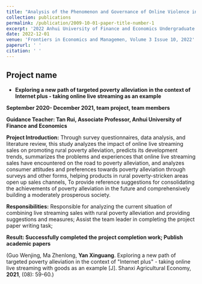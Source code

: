 ```yaml
---
title: "Analysis of the Phenomenon and Governance of Online Violence in the Post-Truth Era"
collection: publications
permalink: /publication/2009-10-01-paper-title-number-1
excerpt: '2022 Anhui University of Finance and Economics Undergraduate Research and Innovation Fund Project'
date: 2022-12-01
venue: 'Frontiers in Economics and Managemen, Volume 3 Issue 10, 2022'
paperurl: ' '
citation: ' '
---
```


## Project name

* **Exploring a new path of targeted poverty alleviation in the context of Internet plus - taking online live streaming as an example**

**September 2020- December 2021, team project, team members**
    
**Guidance Teacher: Tan Rui, Associate Professor, Anhui University of Finance and Economics**

**Project Introduction:** Through survey questionnaires, data analysis, and literature review, this study analyzes the impact of online live streaming sales on promoting rural poverty alleviation, predicts its development trends, summarizes the problems and experiences that online live streaming sales have encountered on the road to poverty alleviation, and analyzes consumer attitudes and preferences towards poverty alleviation through surveys and other forms, helping products in rural poverty-stricken areas open up sales channels, To provide reference suggestions for consolidating the achievements of poverty alleviation in the future and comprehensively building a moderately prosperous society.

**Responsibilities:**
Responsible for analyzing the current situation of combining live streaming sales with rural poverty alleviation and providing suggestions and measures;
Assist the team leader in completing the project paper writing task;

**Result: Successfully completed the project completion work;
Publish academic papers**

(Guo Wenjing, Ma Zhenlong, **Yan Xinguang**. Exploring a new path of targeted poverty alleviation in the context of "Internet plus" - taking online live streaming with goods as an example [J]. Shanxi Agricultural Economy, **2021**, (08): 59-60.)


